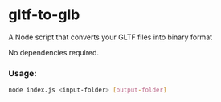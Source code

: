 # gltf-to-glb
A Node script that converts your GLTF files into binary format

No dependencies required.

### Usage:
```sh
node index.js <input-folder> [output-folder]
```